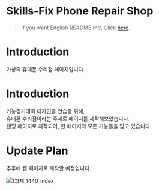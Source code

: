 # Skills-Fix Phone Repair Shop
> If you want English README.md, Click [here](https://github.com/diayoak/Skills-Fix/blob/master/README_EN.md).

Introduction
=============
가상의 휴대폰 수리점 페이지입니다. <br/>

Introduction
=============
기능경기대회 디자인을 연습을 위해, <br/>
휴대폰 수리점이라는 주제로 페이지를 제작해보았습니다. <br/>
랜딩 페이지로 제작되어, 한 페이지의 모든 기능들을 담고 있습니다.

Update Plan
=============
추후에 웹 페이지로 제작할 예정입니다.

![1과제_1440_index](https://user-images.githubusercontent.com/50132941/68676463-72aa7700-059d-11ea-9b3c-070d63aa8de0.png)
